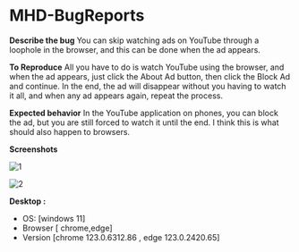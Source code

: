 # MHD-BugReports


**Describe the bug**
You can skip watching ads on YouTube through a loophole in the browser, and this can be done when the ad appears.


**To Reproduce**
All you have to do is watch YouTube using the browser, and when the ad appears, just click the About Ad button, then click the Block Ad and continue. In the end, the ad will disappear without you having to watch it all, and when any ad appears again, repeat the process.

**Expected behavior**
In the YouTube application on phones, you can block the ad, but you are still forced to watch it until the end. I think this is what should also happen to browsers.

**Screenshots**

![1](https://github.com/MR1MHD/MHD-BugReports/assets/165184650/224b3506-2af0-438a-a595-23fbab6cec21)

![2](https://github.com/MR1MHD/MHD-BugReports/assets/165184650/66c6fa13-5eb3-4639-be7e-7ed1bf08ceee)


**Desktop :**
 - OS: [windows 11]
 - Browser [ chrome,edge]
 - Version [chrome 123.0.6312.86 , edge 123.0.2420.65]



